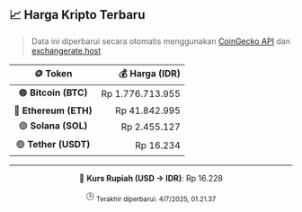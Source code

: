

<!-- HARGA_KRIPTO -->
## 📈 Harga Kripto Terbaru

> Data ini diperbarui secara otomatis menggunakan [CoinGecko API](https://www.coingecko.com/) dan [exchangerate.host](https://exchangerate.host/)

<div align="center">

| 🪙 Token | 💰 Harga (IDR) |
|:------:|---------------:|
| 🟠 **Bitcoin (BTC)**   | Rp 1.776.713.955 |
| 🔵 **Ethereum (ETH)**  | Rp 41.842.995 |
| 🟣 **Solana (SOL)**    | Rp 2.455.127 |
| 🟢 **Tether (USDT)**   | Rp 16.234 |

---

💱 **Kurs Rupiah (USD → IDR)**: Rp 16.228

🕒 <sub>Terakhir diperbarui: 4/7/2025, 01.21.37</sub>

</div>
<!-- /HARGA_KRIPTO -->